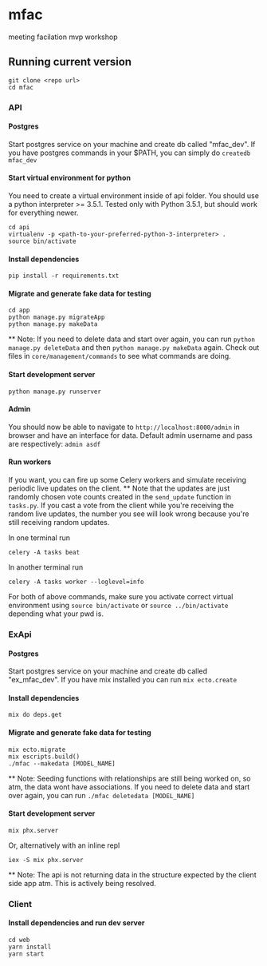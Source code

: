 # mfac
meeting facilation mvp workshop

## Running current version

```
git clone <repo url>
cd mfac
```

### API
#### Postgres
Start postgres service on your machine and create db called "mfac_dev". If you have postgres commands in your $PATH, you can simply do `createdb mfac_dev`

#### Start virtual environment for python
You need to create a virtual environment inside of api folder.  You should use a python interpreter >= 3.5.1.  Tested only with Python 3.5.1, but should work for everything newer.
```
cd api
virtualenv -p <path-to-your-preferred-python-3-interpreter> .
source bin/activate
```

#### Install dependencies
```
pip install -r requirements.txt
```

#### Migrate and generate fake data for testing
```
cd app
python manage.py migrateApp
python manage.py makeData
```
** Note: If you need to delete data and start over again, you can run `python manage.py deleteData` and then `python manage.py makeData` again.
Check out files in `core/management/commands` to see what commands are doing.

#### Start development server
```
python manage.py runserver
```

#### Admin
You should now be able to navigate to `http://localhost:8000/admin` in browser and have an interface for data.  Default admin username and pass are respectively: `admin asdf`

#### Run workers
If you want, you can fire up some Celery workers and simulate receiving periodic live updates on the client.  ** Note that the updates are just randomly chosen vote counts created in the `send_update` function in `tasks.py`.  If you cast a vote from the client while you're receiving the random live updates, the number you see will look wrong because you're still receiving random updates.

In one terminal run
```
celery -A tasks beat
```

In another terminal run
```
celery -A tasks worker --loglevel=info
```

For both of above commands, make sure you activate correct virtual environment using `source bin/activate` or `source ../bin/activate` depending what your pwd is.

### ExApi
#### Postgres
Start postgres service on your machine and create db called "ex_mfac_dev". If you have mix installed you can run `mix ecto.create`

#### Install dependencies
```
mix do deps.get
```

#### Migrate and generate fake data for testing
```
mix ecto.migrate
mix escripts.build()
./mfac --makedata [MODEL_NAME] 
```
** Note: Seeding functions with relationships are still being worked on, so atm, the data wont have associations. If you need to delete data and start over again, you can run `./mfac deletedata [MODEL_NAME]`

#### Start development server
```
mix phx.server
```

Or, alternatively with an inline repl
```
iex -S mix phx.server
```

** Note: The api is not returning data in the structure expected by the client side app atm. This is actively being resolved. 

### Client
#### Install dependencies and run dev server
```
cd web
yarn install
yarn start
```
